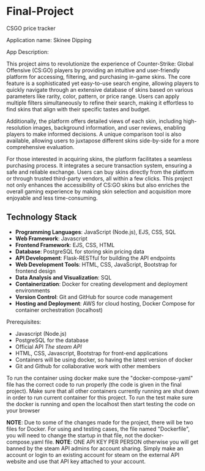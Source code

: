 # Final-Project
CSGO price tracker 

Application name: Skinee Dipping

App Description:

This project aims to revolutionize the experience of Counter-Strike: Global Offensive (CS:GO) players by providing an intuitive and user-friendly platform for accessing, filtering, and purchasing in-game skins. The core feature is a sophisticated yet easy-to-use search engine, allowing players to quickly navigate through an extensive database of skins based on various parameters like rarity, color, pattern, or price range. Users can apply multiple filters simultaneously to refine their search, making it effortless to find skins that align with their specific tastes and budget.

Additionally, the platform offers detailed views of each skin, including high-resolution images, background information, and user reviews, enabling players to make informed decisions. A unique comparison tool is also available, allowing users to juxtapose different skins side-by-side for a more comprehensive evaluation.

For those interested in acquiring skins, the platform facilitates a seamless purchasing process. It integrates a secure transaction system, ensuring a safe and reliable exchange. Users can buy skins directly from the platform or through trusted third-party vendors, all within a few clicks. This project not only enhances the accessibility of CS:GO skins but also enriches the overall gaming experience by making skin selection and acquisition more enjoyable and less time-consuming.


## Technology Stack

- **Programming Languages**: JavaScript (Node.js), EJS, CSS, SQL
- **Web Framework**: Javascript
- **Frontend Framework**: EJS, CSS, HTML
- **Database**: PostgreSQL for storing skin pricing data
- **API Development**: Flask-RESTful for building the API endpoints
- **Web Development Tools**: HTML, CSS, JavaScript, Bootstrap for frontend design
- **Data Analysis and Visualization**: SQL
- **Containerization**: Docker for creating development and deployment environments
- **Version Control**: Git and GitHub for source code management
- **Hosting and Deployment**: AWS for cloud hosting, Docker Compose for container orchestration (localhost)
  

Prerequisites:
- Javascript (Node.js)
- PostgreSQL for the database
- Official API *The steam API*
- HTML, CSS, Javascript, Bootstrap for front-end applications
- Containers will be using docker, so having the latest version of docker
- Git and Github for collaborative work with other members

To run the container using docker make sure the "docker-compose-yaml" file has the correct code to run properly (the code is given in the final project). Make sure 
that all other containers currently running are shut down in order to run current container for this project.
To run the test make sure the docker is running and open the localhost then start testing the code on your browser

**NOTE**: Due to some of the changes made for the project, there will be two files for Docker. For using and testing cases, the file named "Dockerfile", you will need to change the startup in that file, not the docker-compose.yaml file.
**NOTE**: ONE API KEY PER PERSON otherwise you will get banned by the steam API admins for account sharing. Simply make an account or login to an existing account for steam on the external API website and use that API key attached to your account.
